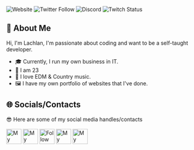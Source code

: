 <!--[<img src="https://raw.githubusercontent.com/Cut3st/Cut3st/master/socials/" alt="Banner" title="Banner"/>](https://gfaundead.com) -->

![Website](https://img.shields.io/website?color=%2300ED00&down_color=%23FA4B32&down_message=gfaundead.come&logo=Google%20Chrome&logoColor=%2300ED00&style=for-the-badge&up_color=%2300ED00&up_message=gfaundead.com&url=https%3A%2F%2Fgfaundead.com)
![Twitter Follow](https://img.shields.io/twitter/follow/SimDifRandomHD?color=%231DA1F2&logo=Twitter&style=for-the-badge)
![Discord](https://img.shields.io/discord/843394927257976832?color=%237289DA&label=Private&logo=Discord&logoColor=%237289DA&style=for-the-badge)
![Twitch Status](https://img.shields.io/twitch/status/gfaundead?color=%239146FF&label=GFAUnDead&logo=Twitch&logoColor=%239146FF&style=for-the-badge)

## 📖 About Me

Hi, I'm Lachlan, I'm passionate about coding and want to be a self-taught developer.
- 🎓 Currently, I run my own business in IT.
- 📆 I am 23
- 🎵 I love EDM & Country music.
- 🖼️ I have my own portfolio of websites that I've done.

<!--## 🧐 What I'm Up To
- 🔭 I’m currently working on EXPANDING JAVA KNOWLEDGE 
- 🌱 I’m currently learning JAVA 
- 🥅 Goals: 
  - To master basic JAVA and be fluent with it. 
  - Hopefully take on a coding degree in the future
- ⚡ Fun fact: I love to draw and game. -->

## 🌐 Socials/Contacts
😎 Here are some of my social media handles/contacts<br/>  
[<img src="https://raw.githubusercontent.com/lochmurdoch/lochmurdoch/main/socials/web.svg" height="40em" align="center" alt="My Website" title="My Website"/>](https://gfaundead.com)
[<img src="https://raw.githubusercontent.com/lochmurdoch/lochmurdoch/main/socials/Gmail.svg" height="40em" align="center" alt="My Email" title="My Email"/>](https://mail.google.com/mail/?view=cm&fs=1&to=)
[<img src="https://raw.githubusercontent.com/lochmurdoch/lochmurdoch/main/socials/twitter.svg" height="40em" align="center" alt="Follow Cutest on Twitter" title="Follow Cutest on Twitter"/>](https://twitter.com/)
[<img src="https://raw.githubusercontent.com/lochmurdoch/lochmurdoch/main/socials/discord.svg" height="40em" align="center" alt="My Discord Server" title="My Discord Server"/>](https://discord.gg/)
[<img src="https://raw.githubusercontent.com/lochmurdoch/lochmurdoch/main/socials/twitch.png" height="40em" align="center" alt="My Twitch" title="My Twitch"/>](https://twitch.tv/gfaundead)  
